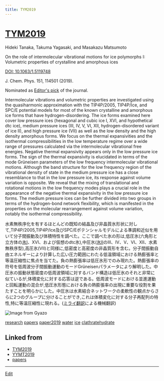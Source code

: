 ```yaml
---
title: TYM2019
---
```

# [TYM2019](/TYM2019)

Hideki Tanaka, Takuma Yagasaki, and Masakazu Matsumoto

On the role of intermolecular vibrational motions for ice polymorphs I: Volumetric properties of crystalline and amorphous ices

[DOI: 10.1063/1.5119748](https://doi.org/10.1063/1.5119748)

J. Chem. Phys. 151, 114501 (2019).

Nominated as [Editor's pick](https://aip.scitation.org/topic/collections/editors-pick?SeriesKey=jcp) of the journal.

Intermolecular vibrations and volumetric properties are investigated using the quasiharmonic approximation with the TIP4P/2005, TIP4P/Ice, and SPC/E potential models for most of the known crystalline and amorphous ice forms that have hydrogen-disordering. The ice forms examined here cover low pressure ices (hexagonal and cubic ice I, XVI, and hypothetical dtc ice), medium pressure ices (III, IV, V, VI, XII, hydrogen-disordered variant of ice II), and high pressure ice (VII) as well as the low density and the high density amorphous forms. We focus on the thermal expansivities and the isothermal compressibilities in the low temperature regime over a wide range of pressures calculated via the intermolecular vibrational free energies. Negative thermal expansivity appears only in the low pressure ice forms. The sign of the thermal expansivity is elucidated in terms of the mode Grüneisen parameters of the low frequency intermolecular vibrational motions. Although the band structure for the low frequency region of the vibrational density of state in the medium pressure ice has a close resemblance to that in the low pressure ice, its response against volume variation is opposite. We reveal that the mixing of translational and rotational motions in the low frequency modes plays a crucial role in the appearance of the negative thermal expansivity in the low pressure ice forms. The medium pressure ices can be further divided into two groups in terms of the hydrogen-bond network flexibility, which is manifested in the properties on the molecular rearrangement against volume variation, notably the isothermal compressibility.

水素無秩序化を有するほとんどの既知の結晶及び非晶質氷形状に対して,TIP4P/2005,TIP4P/Ice及びSPC/Eポテンシャルモデルによる準調和近似を用いて分子間振動及び体積特性を調べた。ここで調べた氷の形は,低圧氷(六角形と立方体の[氷I](/氷I)、XVI、および仮想のdtc氷),中圧氷([氷II](/氷II)のIII、IV、V、VI、XII、水素無秩序型),高圧氷(VII)と同様に,低密度と高密度の非晶質形を含む。分子間振動自由エネルギーにより計算した広い圧力範囲にわたる低温領域における熱膨張率と等温圧縮性に焦点を当てた。負の熱膨張率は低圧氷形でのみ現れた。熱膨張率の符号を低周波分子間振動運動のモードGrüneisenパラメータにより解明した。中圧氷の振動状態密度の低周波領域に対するバンド構造は低圧氷のそれと非常に似ているが,体積変化に対する応答は逆である。低周波モードにおける並進運動と回転運動の混合が,低圧氷形態における負の熱膨張率の出現に重要な役割を果たすことを明らかにした。中圧氷は水素結合ネットワークの柔軟性の観点からさらに2つのグループに分けることができ,これは体積変化に対する分子再配列の特性,特に等温圧縮性に現れる。([ミライ翻訳](https://miraitranslate.com/trial)による機械翻訳)


![Image from Gyazo](https://i.gyazo.com/2a2def663d6c983fcc7943304644d375.jpg)

[research](/research)
[papers](/papers)
[paper2019](/paper2019)
[water](/water)
[ice](/ice)
[clathratehydrate](/clathratehydrate)







## Linked from

* [TYM2019](/TYM2019)
* [YYMT2019](/YYMT2019)
* [papers](/papers)


----

[Edit](https://github.com/vitroid/vitroid.github.io/edit/master/MD/TYM2019.md)

